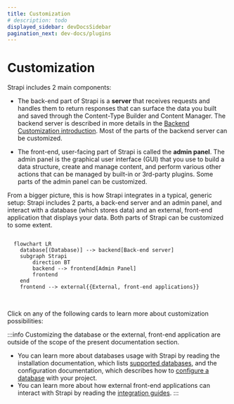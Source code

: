 ```yaml
---
title: Customization
# description: todo
displayed_sidebar: devDocsSidebar
pagination_next: dev-docs/plugins
---
```


# Customization

Strapi includes 2 main components:

- The back-end part of Strapi is a **server** that receives requests and handles them to return responses that can surface the data you built and saved through the Content-Type Builder and Content Manager. The backend server is described in more details in the [Backend Customization introduction](/dev-docs/backend-customization). Most of the parts of the backend server can be customized.

- The front-end, user-facing part of Strapi is called the **admin panel**. The admin panel is the graphical user interface (GUI) that you use to build a data structure, create and manage content, and perform various other actions that can be managed by built-in or 3rd-party plugins.  Some parts of the admin panel can be customized.

From a bigger picture, this is how Strapi integrates in a typical, generic setup: Strapi includes 2 parts, a back-end server and an admin panel, and interact with a database (which stores data) and an external, front-end application that displays your data. Both parts of Strapi can be customized to some extent.

```mermaid

  flowchart LR
    database[(Database)] --> backend[Back-end server]
    subgraph Strapi
        direction BT
        backend --> frontend[Admin Panel]
        frontend 
    end
    frontend --> external{{External, front-end applications}}
```

<br />

Click on any of the following cards to learn more about customization possibilities:

<CustomDocCardsWrapper>
<CustomDocCard emoji="" title="Back-end customization" description="Customize the backend server (routes, policies, middlewares, controllers, services, and models)." link="/dev-docs/backend-customization" />
<CustomDocCard emoji="" title="Admin panel customization" description="Customize the admin panel (logos, themes, menu, translations, and more)." link="/dev-docs/admin-panel-customization" />
</CustomDocCardsWrapper>


:::info
Customizing the database or the external, front-end application are outside of the scope of the present documentation section.
- You can learn more about databases usage with Strapi by reading the installation documentation, which lists [supported databases](/dev-docs/installation/cli#preparing-the-installation), and the configuration documentation, which describes how to [configure a database](/dev-docs/configurations/database) with your project.
- You can learn more about how external front-end applications can interact with Strapi by reading the [integration guides](/dev-docs/integrations).
:::
